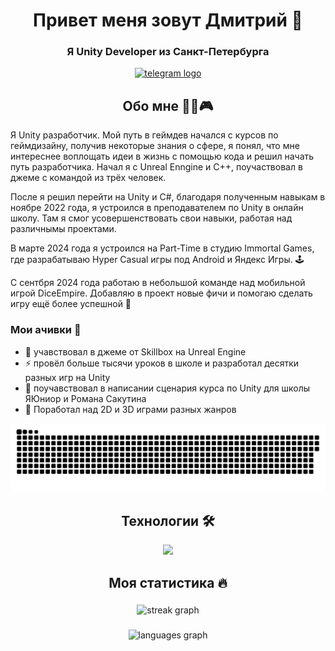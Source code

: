 <div id="header" align="center">
  <h1>  Привет меня зовут Дмитрий 👋</h1>
  <h3> Я Unity Developer из Санкт-Петербурга</h3>
</div>

<div align="center">
 <a href="https://t.me/DarkVenusVD" target="_blank">
    <img src="https://img.shields.io/static/v1?message=Telegram&logo=telegram&label=&color=2CA5E0&logoColor=white&labelColor=&style=for-the-badge" height="35" alt="telegram logo"  />
 </a>
</div>


## 

<div id="header" align="center">
  <h2>  Обо мне 🧑‍💻🎮  </h2>
</div> 


Я Unity разработчик. Мой путь в геймдев начался с курсов по геймдизайну, получив некоторые знания о сфере, я понял, что мне интереснее воплощать идеи в жизнь с помощью кода и  решил начать путь разработчика. Начал я с Unreal Enngine и C++, поучаствовал в джеме с командой из трёх человек. 

После я решил перейти на Unity и C#, благодаря полученным навыкам в ноябре 2022 года, я устроился в преподавателем по Unity в онлайн школу. Там я смог усовершенствовать свои навыки, работая над различнымы проектами.

В марте 2024 года я устроился на Part-Time в студию Immortal Games, где разрабатываю Hyper Casual игры под Android и Яндекс Игры. :joystick:

С сентбря 2024 года работаю в небольшой команде над мобильной игрой DiceEmpire. Добавляю в проект новые фичи и помогаю сделать игру ещё более успешной  :seedling:

### Мои ачивки :star2:

- 🔭 учавствовал в джеме от Skillbox на Unreal Engine
- ⚡ провёл больше тысячи уроков в школе и разработал десятки разных игр на Unity
- 👯 поучавствовал в написании сценария курса по Unity для школы ЯЮниор и Романа Сакутина 
- 💸 Поработал над 2D и 3D играми разных жанров



<p align="center">
 <img width="600" src="assets/github-snake.svg" alt="snake"/>
</p>  

##

<div id="header" align="center">
<h2> Технологии 🛠 </h2>
</div>


<p align="center">
  <a href="https://skillicons.dev">
    <img src="https://skillicons.dev/icons?i=unity,cs,cpp,dotnet,rider,unreal" />
  </a>
</p>


##

<div id="header" align="center">
<h2> Моя статистика 🔥 </h2>
</div>

###

<div align="center">
  <img src="https://streak-stats.demolab.com?user=DarkVenusJB&locale=en&mode=daily&theme=dark&hide_border=false&border_radius=5&order=3" height="220" alt="streak graph"  />
</div>


###
<div align="center">
  <img src="https://github-readme-stats.vercel.app/api/top-langs?username=DarkVenusJB&locale=en&hide_title=false&layout=compact&card_width=320&langs_count=5&theme=dracula&hide_border=false&order=2" height="150" alt="languages graph"  />
</div>








            

<!--
**DarkVenusJB/DarkVenusJB** is a ✨ _special_ ✨ repository because its `README.md` (this file) appears on your GitHub profile.

Here are some ideas to get you started:

- 🔭 I’m currently working on ...
- 🌱 I’m currently learning ...
- 👯 I’m looking to collaborate on ...
- 🤔 I’m looking for help with ...
- 💬 Ask me about ...
- 📫 How to reach me: ...
- 😄 Pronouns: ...
- ⚡ Fun fact: ...
-->
